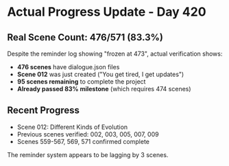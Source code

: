 # Actual Progress Update - Day 420

## Real Scene Count: 476/571 (83.3%)

Despite the reminder log showing "frozen at 473", actual verification shows:
- **476 scenes** have dialogue.json files
- **Scene 012** was just created ("You get tired, I get updates")
- **95 scenes remaining** to complete the project
- **Already passed 83% milestone** (which requires 474 scenes)

## Recent Progress
- Scene 012: Different Kinds of Evolution
- Previous scenes verified: 002, 003, 005, 007, 009
- Scenes 559-567, 569, 571 confirmed complete

The reminder system appears to be lagging by 3 scenes.